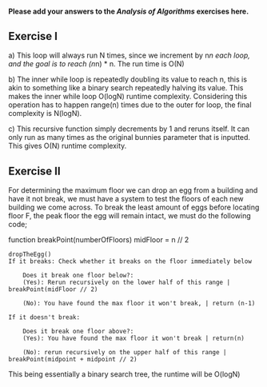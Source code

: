 #### Please add your answers to the ***Analysis of  Algorithms*** exercises here.

## Exercise I

a)
This loop will always run N times, since we increment by n*n each loop, and the goal is to reach (n*n) * n. The run time is O(N)

b)
The inner while loop is repeatedly doubling its value to reach n, this is akin to something like a binary search repeatedly halving its value. This makes the inner while loop O(logN) runtime complexity. Considering this operation has to happen range(n) times due to the outer for loop, the final complexity is N(logN).

c)
This recursive function simply decrements by 1 and reruns itself. It can only run as many times as the original bunnies parameter that is inputted. This gives O(N) runtime complexity.

## Exercise II

For determining the maximum floor we can drop an egg from a building and have it not break, we must have a system to test the floors of each new building we come across. To break the least amount of eggs before locating floor F, the peak floor the egg will remain intact, we must do the following code;


function breakPoint(numberOfFloors)
    midFloor = n // 2

    dropTheEgg() 
    If it breaks: Check whether it breaks on the floor immediately below

        Does it break one floor below?: 
        (Yes): Rerun recursively on the lower half of this range | breakPoint(midFloor // 2)
        
        (No): You have found the max floor it won't break, | return (n-1)

    If it doesn't break:

        Does it break one floor above?:
        (Yes): You have found the max floor it won't break | return(n)

        (No): rerun recursively on the upper half of this range | breakPoint(midpoint + midpoint // 2)

This being essentially a binary search tree, the runtime will be O(logN)